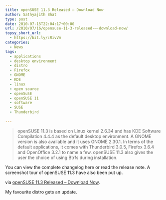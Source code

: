```yaml
---
title: openSUSE 11.3 Released – Download Now
author: Sathyajith Bhat
type: post
date: 2010-07-15T22:04:17+00:00
url: /2010/07/16/opensuse-11-3-released-–-download-now/
topsy_short_url:
  - https://bit.ly/cRivVm
categories:
  - News
tags:
  - applications
  - desktop environment
  - distro
  - Firefox
  - GNOME
  - KDE
  - linux
  - open source
  - openSuSE
  - openSUSE 11
  - software
  - SUSE
  - Thunderbird
  
---
```

> openSUSE 11.3 is based on Linux kernel 2.6.34 and has KDE Software Compilation 4.4.4 as the default desktop environment. A GNOME version is also available and it uses GNOME 2.30.1. In terms of the default applications, it comes with Thunderbird 3.0.5, Firefox 3.6.4 and OpenOffice 3.2.1 to name a few. openSUSE 11.3 also gives the user the choice of using Btrfs during installation.

You can view the complete changelog here or read the release note. A screenshot tour of openSUSE 11.3 have also been put up.

via [openSUSE 11.3 Released – Download Now][1].

My favourite distro gets an update.

 [1]: https://techie-buzz.com/foss/opensuse-11-3-released-download-now.html